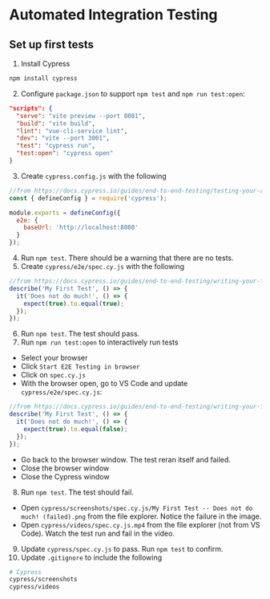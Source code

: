 # Automated Integration Testing


## Set up first tests

1. Install Cypress
```bash
npm install cypress
```
2. Configure `package.json` to support `npm test` and `npm run test:open`:
```json
"scripts": {
  "serve": "vite preview --port 8081",
  "build": "vite build",
  "lint": "vue-cli-service lint",
  "dev": "vite --port 3001",
  "test": "cypress run",
  "test:open": "cypress open"
}
```
3. Create `cypress.config.js` with the following
```js
//from https://docs.cypress.io/guides/end-to-end-testing/testing-your-app#Step-3-Configure-Cypress
const { defineConfig } = require('cypress');

module.exports = defineConfig({
  e2e: {
    baseUrl: 'http://localhost:8080'
  }
});
```
4. Run `npm test`. There should be a warning that there are no tests.
5. Create `cypress/e2e/spec.cy.js` with the following
```js
//from https://docs.cypress.io/guides/end-to-end-testing/writing-your-first-end-to-end-test#Write-your-first-test
describe('My First Test', () => {
  it('Does not do much!', () => {
    expect(true).to.equal(true);
  });
});
```
6. Run `npm test`. The test should pass.
7. Run `npm run test:open` to interactively run tests
- Select your browser
- Click `Start E2E Testing in browser`
- Click on `spec.cy.js`
- With the browser open, go to VS Code and update `cypress/e2e/spec.cy.js`:
```js
//from https://docs.cypress.io/guides/end-to-end-testing/writing-your-first-end-to-end-test#Write-your-first-test
describe('My First Test', () => {
  it('Does not do much!', () => {
    expect(true).to.equal(false);
  });
});
```
- Go back to the browser window. The test reran itself and failed.
- Close the browser window
- Close the Cypress window
8. Run `npm test`. The test should fail.
- Open `cypress/screenshots/spec.cy.js/My First Test -- Does not do much! (failed).png` from the file explorer. Notice the failure in the image.
- Open `cypress/videos/spec.cy.js.mp4` from the file explorer (not from VS Code). Watch the test run and fail in the video.
9. Update `cypress/spec.cy.js` to pass. Run `npm test` to confirm.
10. Update `.gitignore` to include the following
```bash
# Cypress
cypress/screenshots
cypress/videos
```
